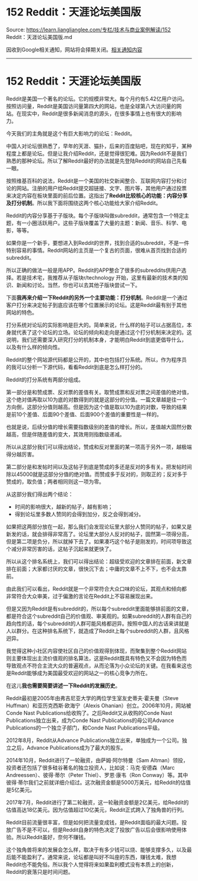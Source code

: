 # 152 Reddit：天涯论坛美国版 

Source: https://learn.lianglianglee.com/专栏/技术与商业案例解读/152 Reddit：天涯论坛美国版.md

因收到Google相关通知，网站将会择期关闭。[相关通知内容](https://lumendatabase.org/notices/44265620)

---

# 152 Reddit：天涯论坛美国版

Reddit是美国一个著名的论坛。它的规模非常大。每个月约有5.42亿用户访问。按照访问量，Reddit是美国访问量第四大的网站，也是全球第八大访问量的网站。在现实中，Reddit是很多新闻消息的源头，在很多事情上也有很大的影响力。

今天我们的主角就是这个有巨大影响力的论坛：Reddit。

中国人对论坛很熟悉了，早年的天涯、猫扑，后来的百度贴吧，现在的知乎，某种程度上都是论坛。但是让我介绍Reddit，还是觉得很犯难。因为Reddit不是我们熟悉的那种论坛。所以了解Reddit最好的办法就是先登陆Reddit的网站自己先看一眼。

按照维基百科的说法，Reddit是一个美国的社交新闻整合、互联网内容打分和讨论的网站。注册的用户给Reddit提交超链接、文字、图片等，其他用户通过投票来决定内容在板块里面的前后位置。这指出了**Reddit比较核心的功能：内容分享及打分机制**。所以我下面将围绕这两个核心功能给大家介绍Reddit。

Reddit的内容分享基于子版块。每个子版块叫做subreddit，通常包含一个特定主题，有一小圈活跃用户。这些子版块覆盖了大量的主题：新闻、音乐、科学、电影，等等。

如果你是一个新手，要想进入到Reddit的世界，找到合适的subreddit，不是一件特别容易的事情。Reddit网站的主页是一个复古的页面，很难从首页找到合适的subreddit。

所以正确的做法一般是用APP。Reddit的APP整合了很多的subreddits供用户选择。若是技术宅，我推荐从子版块r/technology 开始，这里有最新的技术类的知识、新闻和讨论。当然，你也可以去其他子版块尝试一下。

下面**我再来介绍一下Reddit的另外一个主要功能：打分机制**。Reddit是一个通过客户打分来决定帖子到底应该在哪个位置展示的论坛。这是Reddit最有别于其他网站的特色。

打分系统对论坛的实际影响是巨大的。简单来说，什么样的帖子可以占据高位，本身就代表了这个论坛的立场。论坛的倾向和走向是通过这个打分机制来决定的。这说明，我们还需要深入研究打分的机制本身，才能明白Reddit到底更倡导什么，以及有什么样的倾向性。

Reddit的整个网站源代码都是公开的，其中也包括打分系统。所以，作为程序员的我可以分析一下源代码，看看Reddit到底是怎么样打分的。

Reddit的打分系统有两部分组成。

第一部分是和赞成票、反对票的差值有关。取赞成票和反对票之间差值的绝对值，这个绝对值再取以10为底的对数得到的就是这部分的分值。一篇文章越是往一个方向倒，这部分分值则越高。但是因为这个值是取以10为底的对数，导致的结果是前10个差值、后面90个差值、后面900个差值的重要性是一样的。

也就是说，后续分值的增长需要指数级别的差值的增长。所以，差值越大固然分数越高，但是伴随差值的变大，其效用则指数级递减。

所以从这部分我们可以得出结论，赞成和反对里面的某一项高于另外一项，越极端得分越厉害。

第二部分是和发帖时间以及这帖子到底是赞成的多还是反对的多有关。把发帖时间除以45000就是这部分分值的绝对值。而赞成多于反对的，则取正的；反对多于赞成的，取负值；两者相同则这一项为零。

从这部分我们得出两个结论：

* 时间的影响很大，越新的帖子，越有影响；
* 得到论坛里多数人赞同的会得到加分，反之会得到减分。

如果把这两部分放在一起，那么我们会发现论坛里大部分人赞同的帖子，如果又是新发的话，就会排得非常高了。论坛里大部分人反对的帖子，固然第一项得分高，但是第二项是负分，所以就掉下去了。如果凑巧这个帖子是刚发的，时间项导致这个减分非常厉害的话，这帖子沉起来就更快了。

所以从这个排名系统上，我们可以得出结论：超级受欢迎的文章排在前面，新文章排在前面；大家都讨厌的文章，很快沉下去；中庸的文章不上不下，也不会太靠前。

由此我们可以看出，Reddit就是一个非常符合大众口味的论坛，其观点和倾向都非常符合大众审美，过于偏激的言论在Reddit上不容易展现出来。

但是又因为Reddit是有subreddit的，所以每个subreddit里面能够排前面的文章，都是符合这个subreddit自己的价值观、审美观的。如果subreddit的人群有自己的趋向性的话，每个subreddit的人群可能风格都迥异。按照中国人的古话来讲就是人以群分。在这种排名系统下，就造成了Reddit上每个subreddit的人群，且风格迥异。

我觉得这种小社区内容使社区自己的价值观得到体现，而聚集到整个Reddit网站则主要体现出主流价值观的排名算法，这是Reddit既具有特色又不会因为特色而导致观点不符合主流大众的普遍观点，从而沦落为小众论坛的关键。在我看来这也是Reddit能够成为美国最受欢迎的网站之一的核心竞争力所在。

在这儿**我也需要简要讲述一下Reddit的发展历史**。

Reddit最初是2005年由弗吉尼亚大学的两位学生室友史蒂夫·霍夫曼（Steve Huffman）和亚历克西斯·欧海宁（Alexis Ohanian）创立。2006年10月，网站被Conde Nast Publications给收购了。之后Reddit又从收购的Conde Nast Publications独立出来，成为Conde Nast Publications的母公司Advance Publications的一个独立子部门，和Conde Nast Publications平级。

2012年8月，Reddit从Advance Publications独立出来，单独成为一个公司。独立之后，Advance Publications成为了最大的股东。

2014年10月，Reddit进行了一轮融资，由萨姆·阿尔特曼（Sam Altman）领投，投资者还包括了很多硅谷著名的独立投资人，比如说：马克·安德森（Marc Andreessen）、彼得·蒂尔（Peter Thiel）、罗恩·康韦（Ron Conway）等。其中彼得·蒂尔我们之前就详细介绍过。这次融资金额是5000万美元，给Reddit的估值是5亿美元。

2017年7月，Reddit进行了第二轮融资，这一轮融资金额是2亿美元，给Reddit的估值高达18亿美元。因为估值超过10亿美元，Reddit正式跨入了独角兽的行列。

Reddit目前流量很丰富，但是如何把流量变成钱，是Reddit面临的最大问题。投放广告不是不可以，但是Reddit自身的特色决定了投放广告以后会很影响使用体验。所以Reddit虽好，奈何不赚钱。

这个独角兽将来的发展会怎么样，取决于有多少钱可以烧、能够支撑多久，以及最后能不能盈利了。通常来说，论坛都是叫好不叫座的东西，赚钱太难，我想Reddit也不能免俗。所以我个人觉得将来如果盈利模式没有本质上的创新，Reddit的衰落只是时间问题。